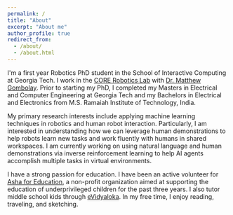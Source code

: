 ```yaml
---
permalink: /
title: "About"
excerpt: "About me"
author_profile: true
redirect_from: 
  - /about/
  - /about.html
---
```


I'm a first year Robotics PhD student in the School of Interactive
Computing at Georgia Tech. I work in the [CORE Robotics Lab](https://core-robotics.gatech.edu/) 
with [Dr. Matthew Gombolay](https://core-robotics.gatech.edu/people/matthew-gombolay/). Prior to starting my
PhD, I completed my Masters in Electrical and Computer Engineering at Georgia Tech and 
my Bachelors in Electrical and Electronics from M.S. Ramaiah Institute of Technology, India. 

My primary research interests include applying machine learning techniques in robotics 
and human robot interaction. Particularly, I am interested in understanding how we can
leverage human demonstrations to help robots learn new tasks and work fluently with
humans in shared workspaces. I am currently working on using natural language and human
demonstrations via inverse reinforcement learning to help AI agents accomplish multiple 
tasks in virtual environments.

I have a strong passion for education. I have been an active volunteer for [Asha for Education](https://atlanta.ashanet.org/),
a non-profit organization aimed at supporting the education of underprivileged children for 
the past three years. I also tutor middle school kids through [eVidyaloka](https://www.evidyaloka.org/).
In my free time, I enjoy reading, traveling, and sketching.